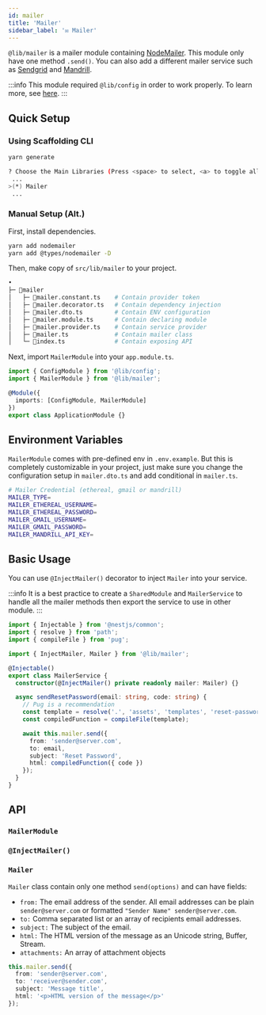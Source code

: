 ```yaml
---
id: mailer
title: 'Mailer'
sidebar_label: '✉️ Mailer'
---
```


`@lib/mailer` is a mailer module containing [NodeMailer](https://github.com/nodemailer/nodemailer). This module only have one method `.send()`. You can also add a different mailer service such as [Sendgrid](https://github.com/sendgrid/sendgrid-nodejs) and [Mandrill](https://mandrillapp.com/api/docs/index.nodejs.html).

:::info
This module required `@lib/config` in order to work properly. To learn more, see [here](/docs/nestjs/lib/config).
:::

## Quick Setup

### Using Scaffolding CLI

```bash
yarn generate
```

```bash
? Choose the Main Libraries (Press <space> to select, <a> to toggle all, <i> to invert selection)
 ...
>(*) Mailer
 ...
```

### Manual Setup (Alt.)

First, install dependencies.

```bash
yarn add nodemailer
yarn add @types/nodemailer -D
```

Then, make copy of `src/lib/mailer` to your project.

```bash
•
├─ 📁mailer
│   ├─ 📄mailer.constant.ts    # Contain provider token
│   ├─ 📄mailer.decorator.ts   # Contain dependency injection
│   ├─ 📄mailer.dto.ts         # Contain ENV configuration
│   ├─ 📄mailer.module.ts      # Contain declaring module
│   ├─ 📄mailer.provider.ts    # Contain service provider
│   ├─ 📄mailer.ts             # Contain mailer class
│   └─ 📄index.ts              # Contain exposing API
```

Next, import `MailerModule` into your `app.module.ts`.

```ts title="src/app.module.ts"
import { ConfigModule } from '@lib/config';
import { MailerModule } from '@lib/mailer';

@Module({
  imports: [ConfigModule, MailerModule]
})
export class ApplicationModule {}
```

## Environment Variables

`MailerModule` comes with pre-defined env in `.env.example`. But this is completely customizable in your project, just make sure you change the configuration setup in `mailer.dto.ts` and add conditional in `mailer.ts`.

```bash title=".env.example"
# Mailer Credential (ethereal, gmail or mandrill)
MAILER_TYPE=
MAILER_ETHEREAL_USERNAME=
MAILER_ETHEREAL_PASSWORD=
MAILER_GMAIL_USERNAME=
MAILER_GMAIL_PASSWORD=
MAILER_MANDRILL_API_KEY=
```

## Basic Usage

You can use `@InjectMailer()` decorator to inject `Mailer` into your service.

:::info
It is a best practice to create a `SharedModule` and `MailerService` to handle all the mailer methods then export the service to use in other module.
:::

```ts title="src/api/shared/mailer.service.ts"
import { Injectable } from '@nestjs/common';
import { resolve } from 'path';
import { compileFile } from 'pug';

import { InjectMailer, Mailer } from '@lib/mailer';

@Injectable()
export class MailerService {
  constructor(@InjectMailer() private readonly mailer: Mailer) {}

  async sendResetPassword(email: string, code: string) {
    // Pug is a recommendation
    const template = resolve('.', 'assets', 'templates', 'reset-password.pug');
    const compiledFunction = compileFile(template);

    await this.mailer.send({
      from: 'sender@server.com',
      to: email,
      subject: 'Reset Password',
      html: compiledFunction({ code })
    });
  }
}
```

## API

### `MailerModule`

### `@InjectMailer()`

### `Mailer`

`Mailer` class contain only one method `send(options)` and can have fields:

- `from:` The email address of the sender. All email addresses can be plain `sender@server.com` or formatted `"Sender Name" sender@server.com`.
- `to:` Comma separated list or an array of recipients email addresses.
- `subject:` The subject of the email.
- `html:` The HTML version of the message as an Unicode string, Buffer, Stream.
- `attachments:` An array of attachment objects

```ts
this.mailer.send({
  from: 'sender@server.com',
  to: 'receiver@sender.com',
  subject: 'Message title',
  html: '<p>HTML version of the message</p>'
});
```
